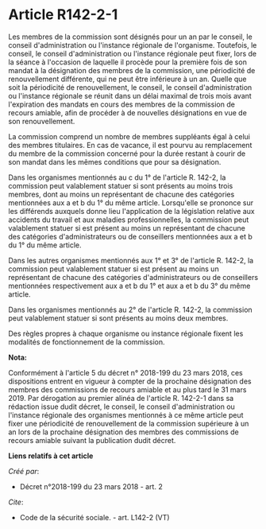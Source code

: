 # Article R142-2-1

Les membres de la commission sont désignés pour un an par le conseil, le conseil d'administration ou l'instance régionale de
l'organisme. Toutefois, le conseil, le conseil d'administration ou l'instance régionale peut fixer, lors de la séance à
l'occasion de laquelle il procède pour la première fois de son mandat à la désignation des membres de la commission, une
périodicité de renouvellement différente, qui ne peut être inférieure à un an. Quelle que soit la périodicité de
renouvellement, le conseil, le conseil d'administration ou l'instance régionale se réunit dans un délai maximal de trois mois
avant l'expiration des mandats en cours des membres de la commission de recours amiable, afin de procéder à de nouvelles
désignations en vue de son renouvellement. 

La commission comprend un nombre de membres suppléants égal à celui des membres titulaires. En cas de vacance, il est pourvu
au remplacement du membre de la commission concerné pour la durée restant à courir de son mandat dans les mêmes conditions
que pour sa désignation. 

Dans les organismes mentionnés au c du 1° de l'article R. 142-2, la commission peut valablement statuer si sont présents au
moins trois membres, dont au moins un représentant de chacune des catégories mentionnées aux a et b du 1° du même article.
Lorsqu'elle se prononce sur les différends auxquels donne lieu l'application de la législation relative aux accidents du
travail et aux maladies professionnelles, la commission peut valablement statuer si est présent au moins un représentant de
chacune des catégories d'administrateurs ou de conseillers mentionnées aux a et b du 1° du même article. 

Dans les autres organismes mentionnés aux 1° et 3° de l'article R. 142-2, la commission peut valablement statuer si est
présent au moins un représentant de chacune des catégories d'administrateurs ou de conseillers mentionnées respectivement aux
a et b du 1° et aux a et b du 3° du même article. 

Dans les organismes mentionnés au 2° de l'article R. 142-2, la commission peut valablement statuer si sont présents au moins
deux membres. 

Des règles propres à chaque organisme ou instance régionale fixent les modalités de fonctionnement de la commission.

**Nota:**

Conformément à l'article 5 du décret n° 2018-199 du 23 mars 2018, ces dispositions entrent en vigueur à compter de la
prochaine désignation des membres des commissions de recours amiable et au plus tard le 31 mars 2019. Par dérogation au
premier alinéa de l'article R. 142-2-1 dans sa rédaction issue dudit décret, le conseil, le conseil d'administration ou
l'instance régionale des organismes mentionnés à ce même article peut fixer une périodicité de renouvellement de la
commission supérieure à un an lors de la prochaine désignation des membres des commissions de recours amiable suivant la
publication dudit décret.

**Liens relatifs à cet article**

_Créé par_:

  - Décret n°2018-199 du 23 mars 2018 - art. 2

_Cite_:

  - Code de la sécurité sociale. - art. L142-2 (VT)
